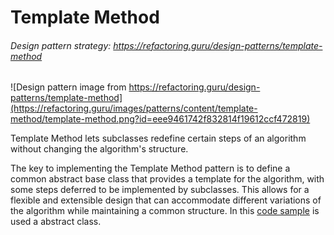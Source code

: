 # Template Method

###### Design pattern strategy: https://refactoring.guru/design-patterns/template-method

![Design pattern image from https://refactoring.guru/design-patterns/template-method](https://refactoring.guru/images/patterns/content/template-method/template-method.png?id=eee9461742f832814f19612ccf472819)

Template Method lets subclasses redefine certain steps of an algorithm without changing the algorithm's structure.

The key to implementing the Template Method pattern is to define a common abstract base class that provides a template for the algorithm, with some steps deferred to be implemented by subclasses. This allows for a flexible and extensible design that can accommodate different variations of the algorithm while maintaining a common structure. In this [code sample](./TemplateMethodWithJava/) is used a abstract class.
